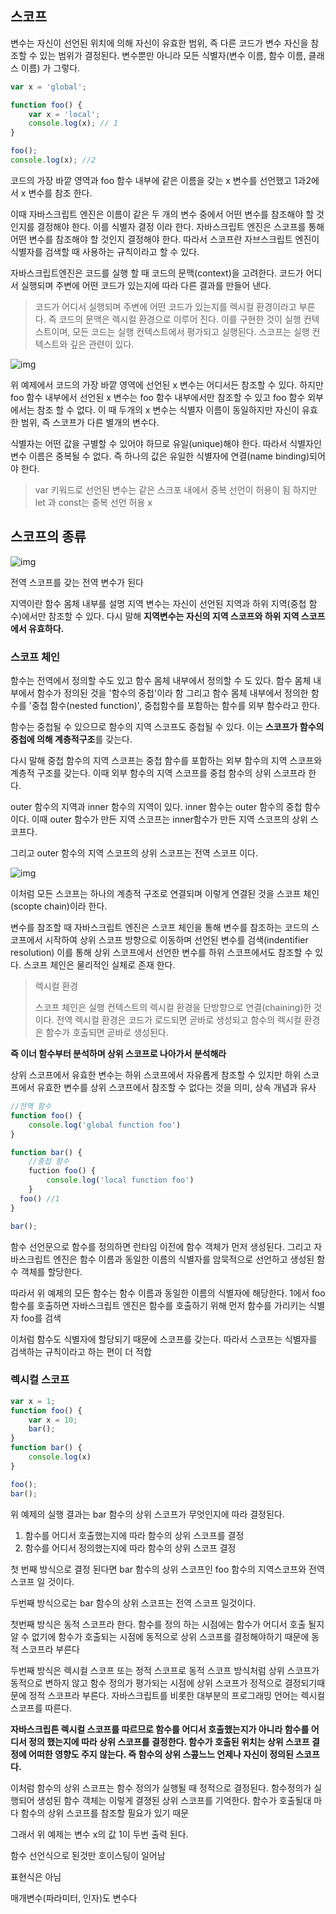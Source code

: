 ## 스코프

변수는 자신이 선언된 위치에 의해 자신이 유효한 범위, 즉 다른 코드가 변수 자신을 참조할 수 있는 범위가 결정된다. 변수뿐만 아니라 모든 식별자(변수 이름, 함수 이름, 클래스 이름) 가 그렇다.



```javascript
var x = 'global';

function foo() {
	var x = 'local';
	console.log(x); // 1
}

foo();
console.log(x); //2
```



코드의 가장 바깥 영역과 foo 함수 내부에 같은 이름을 갖는 x 변수를 선언했고 1과2에서 x 변수를 참조 한다. 

이때 자바스크립트 엔진은 이름이 같은 두 개의 변수 중에서 어떤 변수를 참조해야 할 것인지를 결정해야 한다. 이를 식별자 결정 이라 한다. 자바스크립트 엔진은 스코프를 통해 어떤 변수를 참조해야 할 것인지 결정해야 한다. 따라서 스코프란 자브스크립트 엔진이 식별자를 검색할 때 사용하는 규칙이라고 할 수 있다.

자바스크립트엔진은 코드를 실행 할 때 코드의 문맥(context)을 고려한다. 코드가 어디서 실행되며 주변에 어떤 코드가 있는지에 따라 다른 결과를 만들어 낸다.

> 코드가 어디서 실행되며 주변에 어떤 코드가 있는지를 렉시컬 환경이라고 부른다. 즉 코드의 문맥은 렉시컬 환경으로 이루어 진다. 이를 구현한 것이 실행 컨텍스트이며, 모든 코드는 실행 컨텍스트에서 평가되고 실행된다. 스코프는 실행 컨텍스트와 깊은 관련이 있다.



![img](https://blog.kakaocdn.net/dn/VlnPv/btrCW3591XL/EGISQngVEOXcC5yXQ0xG51/img.png)



위 예제에서 코드의 가장 바깥 영역에 선언된 x 변수는 어디서든 참조할 수 있다. 하지만 foo 함수 내부에서 선언된 x 변수는 foo 함수 내부에서만 참조할 수 있고 foo 함수 외부에서는 참조 할 수 없다. 이 때 두개의 x 변수는 식별자 이름이 동일하지만 자신이 유효한 범위, 즉 스코프가 다른 별개의 변수다.



식별자는 어떤 값을 구별할 수 있어야 하므로 유일(unique)해야 한다. 따라서 식별자인 변수 이름은 중복될 수 없다. 즉 하나의 값은 유일한 식별자에 연결(name binding)되어야 한다.

> var 키워드로 선언된 변수는 같은 스크포 내에서 중복 선언이 허용이 됨 하지만 let 과 const는 중복 선언 허용 x



## 스코프의 종류

![img](https://blog.kakaocdn.net/dn/IkpW6/btrCRRTS0RK/TmPDt2AIwzk39bdDTnkibK/img.png)

전역 스코프를 갖는 전역 변수가 된다

지역이란 함수 몸체 내부를 설명 지역 변수는 자신이 선언된 지역과 하위 지역(중첩 함수)에서만 참조할 수 있다. 다시 말해 **지역변수는 자신의 지역 스코프와 하위 지역 스코프에서 유효하다.**



### 스코프 체인

함수는 전역에서 정의할 수도 있고 함수 몸체 내부에서 정의할 수 도 있다. 함수 몸체 내부에서 함수가 정의된 것을 '함수의 중첩'이라 함 그리고 함수 몸체 내부에서 정의한 함수를 '중첩 함수(nested function)',  중첩함수를 포함하는 함수를 외부 함수라고 한다.



함수는 중첩될 수 있으므로 함수의 지역 스코프도 중첩될 수 있다. 이는 **스코프가 함수의 중첩에 의해 계층적구조**를 갖는다.

다시 말해 중첩 함수의 지역 스코프는 중첩 함수를 포함하는 외부 함수의 지역 스코프와 계층적 구조를 갖는다. 이때 외부 함수의 지역 스코프를 중첩 함수의 상위 스코프라 한다.

outer 함수의 지역과 inner 함수의 지역이 있다. inner 함수는 outer 함수의 중첩 함수이다. 이때 outer 함수가 만든 지역 스코프는 inner함수가 만든 지역 스코프의 상위 스코프다.

그리고 outer 함수의 지역 스코프의 상위 스코프는 전역 스코프 이다.

![img](https://blog.kakaocdn.net/dn/HU4mu/btrCVRk6gAd/rkpPGAqp3yLnFsEgzJCVPK/img.png)

이처럼 모든 스코프는 하나의 계층적 구조로 연결되며 이렇게 연결된 것을 스코프 체인(scopte chain)이라 한다. 

변수를 참조할 때 자바스크립트 엔진은 스코프 체인을 통해 변수를 참조하는 코드의 스코프에서 시작하여 상위 스코프 방향으로 이동하며 선언된 변수를 검색(indentifier resolution) 이를 통해 상위 스코프에서 선언한 변수를 하위 스코프에서도 참조할 수 있다. 스코프 체인은 물리적인 실체로 존재 한다.



> 렉시컬 환경
>
> 스코프 체인은 실행 컨텍스트의 렉시컬 환경을 단방향으로 연결(chaining)한 것이다. 전역 렉시컬 환경은 코드가 로드되면 곧바로 생성되고 함수의 렉시컬 환경은 함수가 호출되면 곧바로 생성된다.



**즉 이너 함수부터 분석하며 상위 스코프로 나아가서 분석해라**

상위 스코프에서 유효한 변수는 하위 스코프에서 자유롭게 참조할 수 있지만 하위 스코프에서 유효한 변수를 상위 스코프에서 참조할 수 없다는 것을 의미, 상속 개념과 유사



```javascript
//전역 함수
function foo() {
	console.log('global function foo')
}

function bar() {
	//중첩 함수
	fuction foo() {
		console.log('local function foo')
	}
  foo() //1
}

bar();
```

함수 선언문으로 함수를 정의하면 런타임 이전에 함수 객체가 먼저 생성된다. 그리고 자바스크립트 엔진은 함수 이름과 동일한 이름의 식별자를 암묵적으로 선언하고 생성된 함수 객체를 할당한다.

따라서 위 예제의 모든 함수는 함수 이름과 동일한 이름의 식별자에 해당한다. 1에서 foo 함수를 호출하면 자바스크립트 엔진은 함수를 호출하기 위해 먼저 함수를 가리키는 식별자 foo를 검색

이처럼 함수도 식별자에 할당되기 때문에 스코프를 갖는다. 따라서 스코프는 식별자를 검색하는 규칙이라고 하는 편이 더 적합



### 렉시컬 스코프

```javascript
var x = 1;
function foo() {
	var x = 10;
	bar();
}
function bar() {
	console.log(x)
}

foo();
bar();
```

위 예제의 실행 결과는 bar 함수의 상위 스코프가 무엇인지에 따라 결정된다.

1. 함수를 어디서 호출했는지에 따라 함수의 상위 스코프를 결정
2. 함수를 어디서 정의했는지에 따라 함수의 상위 스코프 결정

첫 번째 방식으로 결정 된다면 bar 함수의 상위 스코프인 foo 함수의 지역스코프와 전역 스코프 일 것이다.

두번째 방식으로는 bar 함수의 상위 스코프는 전역 스코프 일것이다.



첫번째 방식은 동적 스코프라 한다. 함수를 정의 하는 시점에는 함수가 어디서 호출 될지 알 수 없기에 함수가 호출되는 시점에 동적으로 상위 스코프를 결정해야하기 때문에 동적 스코프라 부른다

두번째 방식은 렉시컬 스코프 또는 정적 스코프로 동적 스코프 방식처럼 상위 스코프가 동적으로 변하지 않고 함수 정의가 평가되는 시점에 상위 스코프가 정적으로 결정되기때문에 정적 스코프라 부른다. 자바스크립트를 비롯한 대부분의 프로그래밍 언어는 렉시컬 스코프를 따른다.

**자바스크립튼 렉시컬 스코프를 따르므로 함수를 어디서 호출했는지가 아니라 함수를 어디서 정의 했는지에 따라 상위 스코프를 결정한다. 함수가 호출된 위치는 상위 스코프 결정에 어떠한 영향도 주지 않는다. 즉 함수의 상위 스콮느느 언제나 자신이 정의된 스코프다.**

이처럼 함수의 상위 스코프는 함수 정의가 실행될 때 정적으로 결정된다. 함수정의가 실행되어 생성된 함수 객체는 이렇게 결졍된 상위 스코프를 기억한다. 함수가 호출될대 마다 함수의 상위 스코프를 참조할 필요가 있기 때문

그래서 위 예제는 변수 x의 값 1이 두번 출력 된다.



함수 선언식으로 된것만 호이스팅이 일어남

표현식은 아님

매개변수(파라미터, 인자)도 변수다
